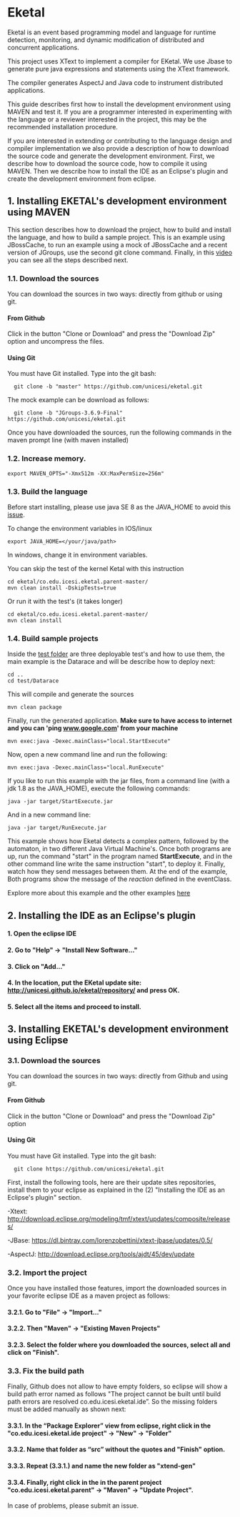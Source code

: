 # Eketal
  Eketal is an event based programming model and language for runtime detection, monitoring, and dynamic modification of distributed and concurrent applications.

  This project uses XText to implement a compiler for EKetal. We use Jbase to generate pure java expressions and statements using the XText framework.

  The compiler generates AspectJ and Java code to instrument distributed applications.

  This guide describes first how to install the development environment using MAVEN and test it. If you are a programmer interested in experimenting with the language or a reviewer interested in the project, this may be the recommended installation procedure.

  If you are interested in extending or contributing to the language design and compiler implementation we also provide a description of how to download the source code and generate the development environment. First, we describe how to download the source code, how to compile it using MAVEN. Then we describe how to install the IDE as an Eclipse's plugin and create the development environment from eclipse.

## 1. Installing EKETAL's development environment using MAVEN

This section describes how to download the project, how to build and install the language, and how to build a sample project. This is an example using JBossCache, to run an example using a mock of JBossCache and a recent version of JGroups, use the second git clone command. Finally, in this [video](https://www.dropbox.com/s/os1rrj7h3gu2l7i/Eketal.mp4?dl=0) you can see all the steps described next.

### 1.1. Download the sources
  You can download the sources in two ways: directly from github or using git.
#### From Github
 Click in the button "Clone or Download" and press the "Download Zip" option and uncompress the files.
#### Using Git
  You must have Git installed.
  Type into the git bash:

```
  git clone -b "master" https://github.com/unicesi/eketal.git
```

The mock example can be download as follows:

```
  git clone -b "JGroups-3.6.9-Final" https://github.com/unicesi/eketal.git
```
	
Once you have downloaded the sources, run the following commands in the maven prompt line (with maven installed)

### 1.2. Increase memory.

```
export MAVEN_OPTS="-Xmx512m -XX:MaxPermSize=256m"
```

### 1.3. Build the language

Before start installing, please use java SE 8 as the JAVA_HOME to avoid this [issue](https://github.com/unicesi/eketal/issues/3).

To change the environment variables in IOS/linux
```
export JAVA_HOME=</your/java/path>
```
In windows, change it in environment variables.

You can skip the test of the kernel Ketal with this instruction

```
cd eketal/co.edu.icesi.eketal.parent-master/
mvn clean install -DskipTests=true
```

Or run it with the test's (it takes longer)

```
cd eketal/co.edu.icesi.eketal.parent-master/
mvn clean install
```

### 1.4. Build sample projects
Inside the [test folder](https://github.com/unicesi/eketal/tree/master/test) are three deployable test's and how to use them, the main example is the Datarace and will be describe how to deploy next:
```
cd ..
cd test/Datarace
```
This will compile and generate the sources
```
mvn clean package
```
Finally, run the generated application. **Make sure to have access to internet and you can 'ping www.google.com' from your machine**
```
mvn exec:java -Dexec.mainClass="local.StartExecute"
```
Now, open a new command line and run the following:
```
mvn exec:java -Dexec.mainClass="local.RunExecute"
```

If you like to run this example with the jar files, from a command line (with a jdk 1.8 as the JAVA_HOME), execute the following commands:
```
java -jar target/StartExecute.jar
```
And in a new command line:
```
java -jar target/RunExecute.jar
```

This example shows how Eketal detects a complex pattern, followed by the automaton, in two different Java Virtual Machine's. Once both programs are up, run the command "start" in the program named **StartExecute**, and in the other command line write the same instruction "start", to deploy it. Finally, watch how they send messages between them. At the end of the example, Both programs show the message of the *reaction* defined in the eventClass.

Explore more about this example and the other examples [here](https://github.com/unicesi/eketal/tree/master/test)

## 2. Installing the IDE as an Eclipse's plugin
#### 1. Open the eclipse IDE
#### 2. Go to "Help" -> "Install New Software..."
#### 3. Click on "Add..."
#### 4. In the location, put the EKetal update site: http://unicesi.github.io/eketal/repository/ and press OK.
#### 5. Select all the items and proceed to install.

## 3. Installing EKETAL's development environment using Eclipse
### 3.1. Download the sources
  You can download the sources in two ways: directly from Github and using git.
 #### From Github
 Click in the button "Clone or Download" and press the "Download Zip" option
 #### Using Git
  You must have Git installed.
  Type into the git bash:

```
  git clone https://github.com/unicesi/eketal.git
```

First, install the following tools, here are their update sites repositories, install them to your eclipse as explained in the (2) "Installing the IDE as an Eclipse's plugin" section.

-Xtext: http://download.eclipse.org/modeling/tmf/xtext/updates/composite/releases/

-JBase: https://dl.bintray.com/lorenzobettini/xtext-jbase/updates/0.5/

-AspectJ: http://download.eclipse.org/tools/ajdt/45/dev/update

### 3.2. Import the project

Once you have installed those features, import the downloaded sources in your favorite eclipse IDE as a maven project as follows:
#### 3.2.1. Go to "File" -> "Import…"
#### 3.2.2. Then "Maven" -> "Existing Maven Projects"
#### 3.2.3. Select the folder where you downloaded the sources, select all and click on "Finish".

### 3.3. Fix the build path
Finally, Github does not allow to have empty folders, so eclipse will show a build path error named as follows "The project cannot be built until build path errors are resolved co.edu.icesi.eketal.ide”. So the missing folders must be added manually as shown next:

#### 3.3.1. In the “Package Explorer” view from eclipse, right click in the "co.edu.icesi.eketal.ide project" -> "New" -> "Folder"
#### 3.3.2. Name that folder as “src” without the quotes and "Finish" option.
#### 3.3.3. Repeat (3.3.1.) and name the new folder as "xtend-gen"
#### 3.3.4. Finally, right click in the in the parent project "co.edu.icesi.eketal.parent" -> "Maven" -> "Update Project".

In case of problems, please submit an issue.
